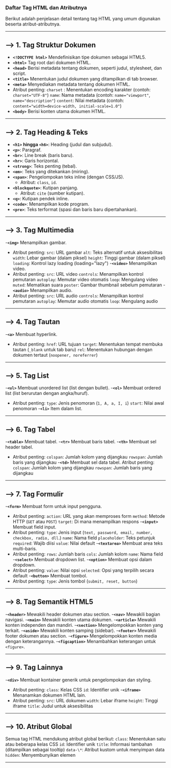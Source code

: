 ### Daftar Tag HTML dan Atributnya

Berikut adalah penjelasan detail tentang tag HTML yang umum digunakan beserta atribut-atributnya.

---

## --> 1. Tag Struktur Dokumen

- **`<!DOCTYPE html>`** Mendefinisikan tipe dokumen sebagai HTML5.
- **`<html>`** Tag root dari dokumen HTML.
- **`<head>`** Berisi metadata tentang dokumen, seperti judul, stylesheet, dan script.
- **`<title>`** Menentukan judul dokumen yang ditampilkan di tab browser.
- **`<meta>`** Menyediakan metadata tentang dokumen HTML.
- Atribut penting: `charset` : Menentukan encoding karakter (contoh: `charset="UTF-8"`)
  `name`: Nama metadata (contoh: `name="viewport"`, `name="description"`)
    `content`: Nilai metadata (contoh: `content="width=device-width, initial-scale=1.0"`)
- **` <body> `** Berisi konten utama dokumen HTML.

---

## --> 2. Tag Heading & Teks

- **`<h1>` hingga `<h6>`**: Heading (judul dan subjudul).
- **`<p>`**: Paragraf.
- **`<br>`**: Line break (baris baru).
- **`<hr>`**: Garis horizontal.
- **`<strong>`**: Teks penting (tebal).
- **`<em>`**: Teks yang ditekankan (miring).
- **`<span>`**: Pengelompokan teks inline (dengan CSS/JS).
  - Atribut: `class`, `id`.
- **`<blockquote>`**: Kutipan panjang.
  - Atribut: `cite` (sumber kutipan).
- **`<q>`**: Kutipan pendek inline.
- **`<code>`**: Menampilkan kode program.
- **`<pre>`**: Teks terformat (spasi dan baris baru dipertahankan).

---

## --> 3. Tag Multimedia
-**` <img> `** Menampilkan gambar.
- Atribut penting:
`src`: URL gambar
`alt`: Teks alternatif untuk aksesibilitas
`width`: Lebar gambar (dalam piksel)
`height`: Tinggi gambar (dalam piksel)
`loading`: Kontrol lazy loading (loading="lazy")
-**` <video> `** Menampilkan video.
- Atribut penting:
`src`: URL video
`controls`: Menampilkan kontrol pemutaran
`autoplay`: Memutar video otomatis
`loop`: Mengulang video
`muted`: Mematikan suara
`poster`: Gambar thumbnail sebelum pemutaran
-**` <audio> `** Menampilkan audio.
- Atribut penting:
`src`: URL audio
`controls`: Menampilkan kontrol pemutaran
`autoplay`: Memutar audio otomatis
`loop`: Mengulang audio

---

## --> 4. Tag Tautan
-**` <a> `** Membuat hyperlink.
- Atribut penting:
`href`: URL tujuan
`target`: Menentukan tempat membuka tautan (`_blank` untuk tab baru)
`rel`: Menentukan hubungan dengan dokumen tertaut (`noopener, noreferrer`)

---

## --> 5. Tag List
-**` <ul> `** Membuat unordered list (list dengan bullet).
-**` <ol> `** Membuat ordered list (list berurutan dengan angka/huruf).
- Atribut penting:
`type`: Jenis penomoran (`1, A, a, I, i`)
`start`: Nilai awal penomoran
-**` <li> `** Item dalam list.

---

## --> 6. Tag Tabel
-**` <table> `** Membuat tabel.
-**` <tr> `** Membuat baris tabel.
-**` <th> `** Membuat sel header tabel.
- Atribut penting:
`colspan`: Jumlah kolom yang dijangkau
`rowspan`: Jumlah baris yang dijangkau
-**` <td> `** Membuat sel data tabel.
Atribut penting:
`colspan`: Jumlah kolom yang dijangkau
`rowspan`: Jumlah baris yang dijangkau

---

## --> 7. Tag Formulir
-**` <form> `** Membuat form untuk input pengguna.
- Atribut penting:
`action`: URL yang akan memproses form
`method`: Metode HTTP (`GET` atau `POST`)
`target`: Di mana menampilkan respons
-**` <input> `** Membuat field input.
- Atribut penting:
`type`: Jenis input (`text, password, email, number, checkbox, radio, dll`.)
`name`: Nama field
`placeholder`: Teks petunjuk
`required`: Wajib diisi
`value`: Nilai default
-**` <textarea> `** Membuat area teks multi-baris.
- Atribut penting:
`rows`: Jumlah baris
`cols`: Jumlah kolom
`name`: Nama field
-**` <select> `** Membuat dropdown list.
-**` <option> `** Membuat opsi dalam dropdown.
- Atribut penting:
`value`: Nilai opsi
`selected`: Opsi yang terpilih secara default
-**` <button> `** Membuat tombol.
- Atribut penting:
`type`: Jenis tombol (`submit, reset, button`)

---

## --> 8. Tag Semantik HTML5
-**` <header> `** Mewakili header dokumen atau section.
-**` <nav> `** Mewakili bagian navigasi.
-**` <main> `** Mewakili konten utama dokumen.
-**` <article> `** Mewakili konten independen dan mandiri.
-**` <section> `** Mengelompokkan konten yang terkait.
-**` <aside> `** Mewakili konten samping (sidebar).
-**` <footer> `** Mewakili footer dokumen atau section.
-**` <figure> `** Mengelompokkan konten media dengan keterangannya.
-**` <figcaption> `** Menambahkan keterangan untuk `<figure>`.

---

## --> 9. Tag Lainnya
-**` <div> `** Membuat kontainer generik untuk pengelompokan dan styling.
- Atribut penting:
`class`: Kelas CSS
`id`: Identifier unik
-**` <iframe> `** Menanamkan dokumen HTML lain.
- Atribut penting:
`src`: URL dokumen
`width`: Lebar iframe
`height`: Tinggi iframe
`title`: Judul untuk aksesibilitas

---

## --> 10. Atribut Global
Semua tag HTML mendukung atribut global berikut:
`class`: Menentukan satu atau beberapa kelas CSS
`id`: Identifier unik
`title`: Informasi tambahan (ditampilkan sebagai tooltip)
`data-\*`: Atribut kustom untuk menyimpan data
`hidden`: Menyembunyikan elemen

---
